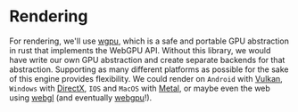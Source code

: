 # Rendering

For rendering, we'll use [wgpu](https://github.com/gfx-rs/wgpu), which is a safe and portable GPU abstraction in rust that implements the WebGPU API. Without this library, we would have write our own GPU abstraction and create separate backends for that abstraction. Supporting as many different platforms as possible for the sake of this engine provides flexibility. We could render on `Android` with [Vulkan](https://www.vulkan.org/), `Windows` with [DirectX](https://developer.nvidia.com/directx), `IOS` and `MacOS` with [Metal](https://developer.apple.com/metal/), or maybe even the web using [webgl](https://www.khronos.org/webgl/) (and eventually [webgpu](https://www.w3.org/TR/webgpu/)!).
